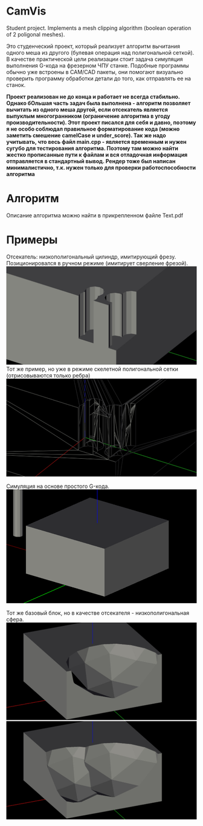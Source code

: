 # CamVis
Student project. Implements a mesh clipping algorithm (boolean operation of 2 poligonal meshes).

Это студенческий проект, который реализует алгоритм вычитания одного меша из другого (булевая операция над полигональной сеткой). В качестве практической цели реализации стоит задача симуляция выполнения G-кода на фрезерном ЧПУ станке. Подобные программы обычно уже встроены в CAM/CAD пакеты, они помогают визуально проверить программу обработки детали до того, как отправлять ее на станок.

**Проект реализован не до конца и работает не всегда стабильно. Однако бОльшая часть задач была выполнена - алгоритм позволяет вычитать из одного меша другой, если отсекатель является выпуклым многогранником (ограничение алгоритма в угоду производительности).
Этот проект писался для себя и давно, поэтому я не особо соблюдал правильное форматирование кода (можно заметить смешение camelCase и under_score). Так же надо учитывать, что весь файл main.cpp - является временным и нужен сугубо для тестирования алгоритма. Поэтому там можно найти жестко прописанные пути к файлам и вся отладочная информация отправляется в стандартный вывод. Рендер тоже был написан минималистично, т.к. нужен только для проверки работоспособности алгоритма**

# Алгоритм
Описание алгоритма можно найти в прикрепленном файле Text.pdf

# Примеры
Отсекатель: низкополигональный цилиндр, имитирующий фрезу. Позиционировался в ручном режиме (имитирует сверление фрезой).
![](https://raw.githubusercontent.com/BlueOwlrus/CamVis/master/Pics/Screenshot_4.jpg)
Тот же пример, но уже в режиме скелетной полигональной сетки (отрисовываются только ребра)
![](https://raw.githubusercontent.com/BlueOwlrus/CamVis/master/Pics/Screenshot_5.jpg)



Симуляция на основе простого G-кода.
![](https://raw.githubusercontent.com/BlueOwlrus/CamVis/master/Pics/CamVisAnim2.gif)



Тот же базовый блок, но в качестве отсекателя - низкополигональная сфера.
![](https://raw.githubusercontent.com/BlueOwlrus/CamVis/master/Pics/Screenshot_6.jpg)
![](https://raw.githubusercontent.com/BlueOwlrus/CamVis/master/Pics/Screenshot_7.jpg)
